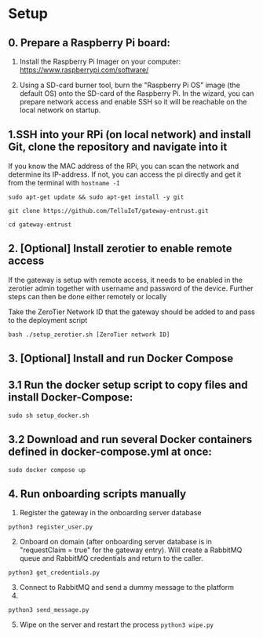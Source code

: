 # Setup

## 0. Prepare a Raspberry Pi board:

1. Install the Raspberry Pi Imager on your computer: https://www.raspberrypi.com/software/

2. Using a SD-card burner tool, burn the "Raspberry Pi OS" image (the default OS) onto the SD-card of the Raspberry Pi. In the wizard, you can prepare network access and enable SSH so it will be reachable on the local network on startup.

## 1.SSH into your RPi (on local network) and install Git, clone the repository and navigate into it

If you know the MAC address of the RPi, you can scan the network and determine its IP-address. If not, you can access the pi directly and get it from the terminal with `hostname -I`

`sudo apt-get update && sudo apt-get install -y git`

`git clone https://github.com/TelluIoT/gateway-entrust.git`

`cd gateway-entrust`

## 2. [Optional] Install zerotier to enable remote access

If the gateway is setup with remote access, it needs to be enabled in the zerotier admin together with username and password of the device. Further steps can then be done either remotely or locally

Take the ZeroTier Network ID that the gateway should be added to and pass to the deployment script

`bash ./setup_zerotier.sh [ZeroTier network ID]`

## 3. [Optional] Install and run Docker Compose

## 3.1 Run the docker setup script to copy files and install Docker-Compose:

`sudo sh setup_docker.sh`

## 3.2 Download and run several Docker containers defined in docker-compose.yml at once:

`sudo docker compose up`


## 4. Run onboarding scripts manually
1. Register the gateway in the onboarding server database

`python3 register_user.py`

2. Onboard on domain (after onboarding server database is in "requestClaim = true" for the gateway entry). Will create a RabbitMQ queue and RabbitMQ credentials and return to the caller.

`python3 get_credentials.py`

3. Connect to RabbitMQ and send a dummy message to the platform
4. 
`python3 send_message.py`

5. Wipe on the server and restart the process
`python3 wipe.py`

